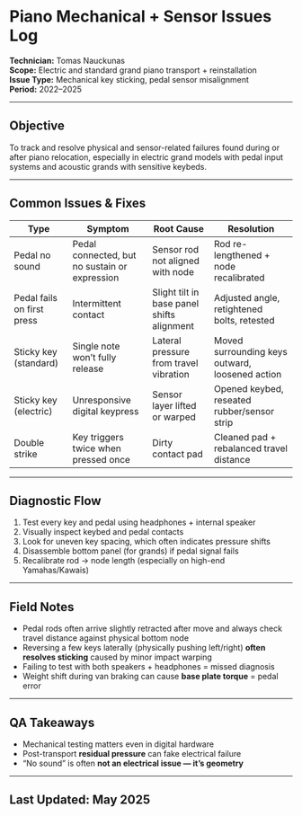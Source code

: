 # Piano Mechanical + Sensor Issues Log  
**Technician:** Tomas Nauckunas  
**Scope:** Electric and standard grand piano transport + reinstallation  
**Issue Type:** Mechanical key sticking, pedal sensor misalignment  
**Period:** 2022–2025

---

## Objective

To track and resolve physical and sensor-related failures found during or after piano relocation, especially in electric grand models with pedal input systems and acoustic grands with sensitive keybeds.

---

## Common Issues & Fixes

| Type | Symptom | Root Cause | Resolution |
|------|---------|------------|------------|
| Pedal no sound | Pedal connected, but no sustain or expression | Sensor rod not aligned with node | Rod re-lengthened + node recalibrated |
| Pedal fails on first press | Intermittent contact | Slight tilt in base panel shifts alignment | Adjusted angle, retightened bolts, retested |
| Sticky key (standard) | Single note won’t fully release | Lateral pressure from travel vibration | Moved surrounding keys outward, loosened action |
| Sticky key (electric) | Unresponsive digital keypress | Sensor layer lifted or warped | Opened keybed, reseated rubber/sensor strip |
| Double strike | Key triggers twice when pressed once | Dirty contact pad | Cleaned pad + rebalanced travel distance |

---

## Diagnostic Flow

1. Test every key and pedal using headphones + internal speaker  
2. Visually inspect keybed and pedal contacts  
3. Look for uneven key spacing, which often indicates pressure shifts  
4. Disassemble bottom panel (for grands) if pedal signal fails  
5. Recalibrate rod → node length (especially on high-end Yamahas/Kawais)

---

## Field Notes

- Pedal rods often arrive slightly retracted after move and always check travel distance against physical bottom node  
- Reversing a few keys laterally (physically pushing left/right) **often resolves sticking** caused by minor impact warping  
- Failing to test with both speakers + headphones = missed diagnosis  
- Weight shift during van braking can cause **base plate torque** = pedal error

---

## QA Takeaways

- Mechanical testing matters even in digital hardware  
- Post-transport **residual pressure** can fake electrical failure  
- “No sound” is often **not an electrical issue — it’s geometry**

---

## Last Updated: May 2025
